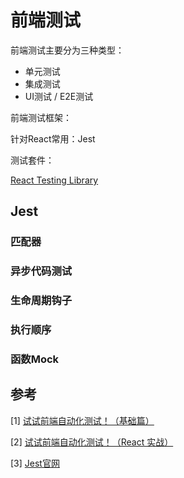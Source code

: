 # 前端测试
前端测试主要分为三种类型：
- 单元测试
- 集成测试
- UI测试 / E2E测试

前端测试框架：

针对React常用：Jest

测试套件：

[React Testing Library](https://github.com/testing-library/react-testing-library)

## Jest
### 匹配器
### 异步代码测试
### 生命周期钩子
### 执行顺序
### 函数Mock





## 参考
[1] [试试前端自动化测试！（基础篇）](https://juejin.cn/post/6844904194600599560)

[2] [试试前端自动化测试！（React 实战）](https://juejin.cn/post/6894234532224958478)

[3] [Jest官网](https://jestjs.io/zh-Hans/docs/getting-started)

